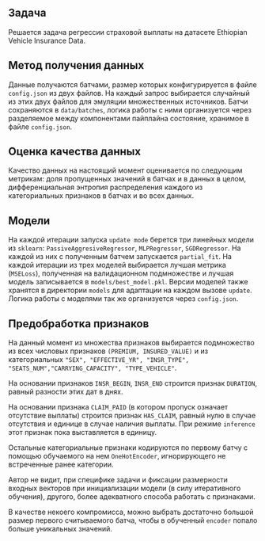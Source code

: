 ## Задача

Решается задача регрессии страховой выплаты на датасете Ethiopian Vehicle Insurance Data.

## Метод получения данных

Данные получаются батчами, размер которых конфигурируется в файле `config.json` из двух файлов. На каждый запрос выбирается случайный из этих двух файлов для эмуляции множественных источников. Батчи сохраняются в `data/batches`, логика работы с ними организуется через разделяемое между компонентами пайплайна состояние, хранимое в файле `config.json`.

## Оценка качества данных

Качество данных на настоящий момент оценивается по следующим метрикам: доля пропущенных значений в батчах и в данных в целом, дифференциальная энтропия распределения каждого из категориальных признаков в батчах и во всех данных.

## Модели

На каждой итерации запуска `update mode` берется три линейных модели из `sklearn`: `PassiveAggresiveRegressor`, `MLPRegressor`, `SGDRegressor`. На каждой из них с полученным батчем запускается `partial_fit`. На каждой итерации из трех моделей выбирается лучшая метрика (`MSELoss`), полученная на валидационном подмножестве и лучшая модель записывается в `models/best_model.pkl`. Версии моделей также хранятся в директории `models` для адаптации на каждом вызове `update`. Логика работы с моделями так же организуется через `config.json`.

## Предобработка признаков

На данный момент из множества признаков выбирается подмножество из всех числовых признаков `(PREMIUM, INSURED_VALUE)` и из категориальных `"SEX", "EFFECTIVE_YR", "INSR_TYPE", "SEATS_NUM","CARRYING_CAPACITY", "TYPE_VEHICLE"`.

На основании признаков `INSR_BEGIN`, `INSR_END` строится признак `DURATION`, равный разности этих дат в днях.

На основании признака `CLAIM_PAID` (в котором пропуск означает отсутствие выплаты) строится признак `HAS_CLAIM`, равный нулю в случае отсутствия и единице в случае наличия выплаты. При режиме `inference` этот признак пока выставляется в единицу.

Остальные категориальные признаки кодируются по первому батчу с помощью обучаемого на нем `OneHotEncoder`, игнорирующего не встреченные ранее категории. 

Автор не видит, при специфике задачи и фиксации размерности входных векторов при инициализации модели (в силу итеративного обучения), другого, более адекватного способа работать с признаками.

В качестве некоего компромисса, можно выбрать достаточно большой размер первого считываемого батча, чтобы в обученный `encoder` попало больше уникальных значений.
